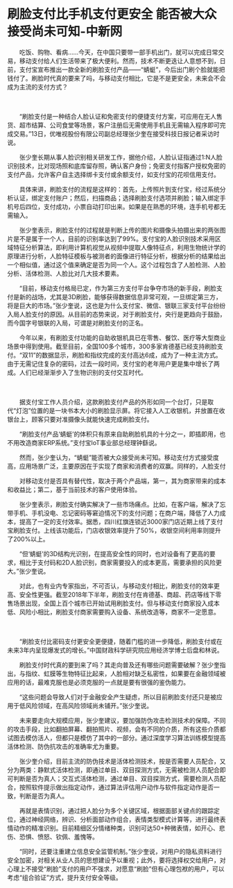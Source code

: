 # 刷脸支付比手机支付更安全 能否被大众接受尚未可知-中新网

　　吃饭、购物、看病……今天，在中国只要带一部手机出门，就可以完成日常交易，移动支付给人们生活带来了极大便利。然而，技术不断更迭让人意想不到，日前，支付宝宣布推出一款全新的刷脸支付产品——“蜻蜓”，今后出门刷个脸就能把钱付了。刷脸时代真的要来了吗，与移动支付相比，它是不是更安全，未来会不会成为主流的支付方式？

　　

　　“刷脸支付是一种结合人脸认证和免密支付的便捷支付方案，可应用在无人售货、超市结算、公司食堂等场景，客户注册后无需使用手机且无需输入程序即可完成交易。”13日，优唯视股份有限公司副总经理张少奎在接受科技日报记者采访时说。

　　张少奎长期从事人脸识别相关研发工作，据他介绍，人脸认证指通过1∶N人脸识别技术，比对现场照和底库留存照，确认客户身份；免密支付指客户授权免密的支付产品，允许客户自主选择绑卡支付或余额支付，如支付宝的花呗信用支付。

　　具体来讲，刷脸支付的流程是这样的：首先，上传照片到支付宝，经过系统分析认证，绑定支付账户；然后，扫描商品；选择刷脸支付选项并刷脸；输入绑定手机号后四位，支付成功，小票自动打印出来。如果是在熟悉的环境，连手机号都无需输入。

　　张少奎表示，刷脸支付的过程就是判断上传的图片和摄像头拍摄出来的两张图片是不是属于一个人，目前的识别率达到了99%。支付宝的人脸识别技术采用区域特征分析算法，即利用计算机视觉从视频中提取人像特征点，利用生物统计学的原理进行分析，人脸特征模板与被测者的面像进行特征分析，根据分析的结果给出一个相似值，通过这个值来确定是否为同一个人。这个过程包含了人脸检测、人脸分析、活体检测、人脸比对几大技术要素。

　　“目前，移动支付格局已定，作为第三方支付平台争夺市场的新手段，刷脸支付是新的战场，尤其是3D刷脸，能够获得数据信息非常可观，一旦绑定第三方，将是巨大的市场。”张少奎说，这也是为什么支付宝、微信、银联三家支付平台纷纷入局人脸支付的原因。从目前的态势来说，对于刷脸支付，央行是更趋向于鼓励，而今国字号银联的入局，可谓是对刷脸支付的正名。

　　今年以来，有刷脸支付功能的自助收银机具已在零售、餐饮、医疗等大型商业场景中得到使用。截至目前，全国100多个城市，300多家肯德基已经支持刷脸支付。“双11”的数据显示，刷脸和指纹完成的支付高达6成，成为了一种主流方式。由于无需记住复杂的密码，过去一段时间，支付宝的老年用户更是集中增长了两成。人们已经渐渐步入了生物识别的支付交互时代。

　　

　　据支付宝工作人员介绍，这款刷脸支付产品的外形如同一个台灯，只是取代“灯泡”位置的是一块书本大小的刷脸显示屏。将它接入人工收银机，并放置在收银台上，顾客只要对准摄像头就能快速完成刷脸支付。

　　“刷脸支付产品‘蜻蜓’的体积只有原来自助刷脸机具的十分之一，即插即用，也不用改造商家ERP系统。”支付宝IoT事业部总经理钟繇说。

　　然而，张少奎认为，“蜻蜓”能否被大众接受尚未可知。移动支付方式接受度高，应用场景广泛，主要原因在于实现了商家和消费者的双赢。同样的，人脸支付

　　对移动支付是否具有替代性，取决于两个产品端，第一，其为商家带来的成本和收益比；第二，基于当前技术的客户使用体验。

　　张少奎表示，刷脸支付确实解决了一些市场痛点。比如，在客户端，解决了忘带手机、手机没电、忘记密码等窘迫情况下的支付问题；在商户端，降低了人力成本，提高了一定的支付效率。据悉，四川红旗连锁近3000家门店近期上线了支付宝刷脸支付。上线该功能后，门店收银效率提升了50%，收银空间利用率则提升了200%以上。

　　“但‘蜻蜓’的3D结构光识别，在提高安全性的同时，也对设备有了更高的要求，相比于支付码和2D人脸识别，商家需要投入的成本更高，需要承担的风险更大。”张少奎说。

　　对此，也有业内专家指出，不可否认，与移动支付相比，刷脸支付的效率更高、安全性更强。截至2018年下半年，刷脸支付在肯德基、商超、药店等线下零售场景出现，全国上百个城市已开始试用刷脸支付。但与移动支付商家投入成本低、风险小相比，刷脸支付商家需要购入设备、系统改造等，商家不一定愿意。

　　

　　“刷脸支付比密码支付更安全更便捷，随着门槛的进一步降低，刷脸支付或在未来3年内呈现爆发式的增长。”中国财政科学研究院应用经济学博士后盘和林说。

　　刷脸支付时代真的要到来了吗？其走向普及还有哪些问题需要破解？张少奎指出，与指纹、虹膜等生物特征比起来，人脸相对缺乏私密性，如果要在金融领域被应用的话，最难克服也是必须克服的一点就是要有很强的鉴伪能力。

　　“这些问题会导致人们对于金融安全产生疑虑，所以目前刷脸支付还只是被应用于低风险领域，在高风险领域尚未铺开。”张少奎说。

　　未来要走向大规模应用，张少奎建议，要加强防伪攻击检测技术的保障。不同的攻击手段，比如翻拍屏幕、翻拍照片、视频，会有不同的介质，所有这些介质都试图去模仿活人，但都只是模仿了其中的一部分。通过深度学习算法训练模型提高活体检测、防伪抗攻击的准确率尤为重要。

　　张少奎介绍，目前主流的防伪技术是活体检测技术，按是否需要人员配合，又分为两类：静默式活体检测，即通过单目、双目探测方式，无需被检测人员配合即可判断是否为真人；交互式活体检测，通过单目、双目探测方式，需要检测人员配合，按照软件提示做出指定动作，通过算法评估用户动作与软件指定动作是否一致，判断是否为真人。

　　再就是表情识别，通过把人脸分为多个关键区域，根据面部关键点的跟踪定位，通过神经网络，辨识、分析面部动作组合，表情类型模式计算等，进行最终表情动作的精准识别。目前精细区分情绪种类，识别可达50+种微表情，如开心、悲伤、恐惧、愤怒、钦佩、羞愧等。

　　“同时，还要注重建立信息安全监管机制。”张少奎说，对用户的隐私资料进行安全加密，对相关从业人员的思想建设予以重视；此外，要将选择权交给用户，对心理上不接受“刷脸”支付的用户不强求，对愿意“刷脸”但有心理包袱的用户，可以考虑“组合验证”方式，提升支付安全等级。
